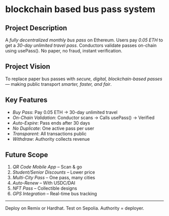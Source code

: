# blockchain based bus pass system

## Project Description
A *fully decentralized monthly bus pass* on Ethereum. Users pay *0.05 ETH* to get a *30-day unlimited travel pass*. Conductors validate passes on-chain using usePass(). No paper, no fraud, instant verification.

## Project Vision
To replace paper bus passes with *secure, digital, blockchain-based passes* — making public transport *smarter, faster, and fair*.

## Key Features
- *Buy Pass*: Pay 0.05 ETH → 30-day unlimited travel
- *On-Chain Validation*: Conductor scans → Calls usePass() → Verified
- *Auto-Expire*: Pass ends after 30 days
- *No Duplicate*: One active pass per user
- *Transparent*: All transactions public
- *Withdraw*: Authority collects revenue

## Future Scope
1. *QR Code Mobile App* – Scan & go
2. *Student/Senior Discounts* – Lower price
3. *Multi-City Pass* – One pass, many cities
4. *Auto-Renew* – With USDC/DAI
5. *NFT Pass* – Collectible designs
6. *GPS Integration* – Real-time bus tracking

---

Deploy on Remix or Hardhat. Test on Sepolia. Authority = deployer.
